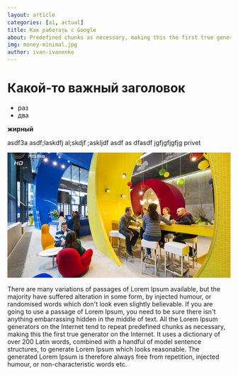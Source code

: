 ```yaml
---
layout: article
categories: [a1, actual]
title: Как работать с Google
about: Predefined chunks as necessary, making this the first true generator on the Internet.
img: money-minimal.jpg
author: ivan-ivanenko
---
```

# Какой-то важный заголовок

* раз
* два

**жирный**

asdf3a asdf;laskdfj al;skdjf ;askljdf
asdf
as
dfasdf
jgfjgfjgfjg privet

![asdf](images/kakgoogle.jpg)


There are many variations of passages of Lorem Ipsum available, 
but the majority have suffered alteration in some form, by injected humour, or randomised words which
 don't look even slightly believable. If you are going to use a passage of Lorem Ipsum, you need to be
  sure there isn't anything embarrassing hidden in the middle of text. All the Lorem Ipsum generators on the
   Internet tend to repeat predefined chunks as necessary, making this the first true generator on the Internet. 
   It uses a dictionary of over 200 Latin words, combined with a handful of model sentence structures, to generate Lorem 
   Ipsum which looks reasonable. The generated Lorem Ipsum is therefore always free from repetition, injected humour, 
   or non-characteristic words etc.
